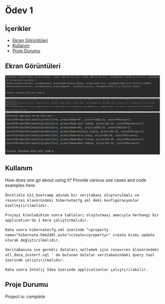 # Ödev 1 

## İçerikler
* [Ekran Görüntüleri](#ekran-görüntüleri)
* [Kullanım](#kullanım)
* [Proje Durumu](#proje-durumu)


## Ekran Görüntüleri
![Example screenshot](./img/1.PNG)
![Example screenshot](./img/2.PNG)
![Example screenshot](./img/3.PNG)
<!-- If you have screenshots you'd like to share, include them here. -->


## Kullanım
How does one go about using it?
Provide various use cases and code examples here.

`Öncelikle n11_bootcamp adında bir veritabanı oluşturulmalı ve resources klasöründeki hibernatecfg.xml deki konfigürasyonlar özelleştirilmelidir.`

`Projeyi klonladıktan sonra tabloları oluşturması amacıyla herhangi bir application'da 1 kere çalıştırmalıdır.`

`Daha sonra hibernatecfg.xml üzerinde "<property name="hibernate.hbm2ddl.auto">create</property>" create kısmı update olarak değiştirilmelidir.`

`Veritabanına ise gerekli dataları setlemek için resources klasöründeki all_data_instert.sql ' da bulunan datalar veritabanındaki query tool üzerinde çalıştırılmalıdır.`

`Daha sonra Intelij Idea üzerinde applicationlar çalıştırılabilir. `



## Proje Durumu
Project is: _complete_


